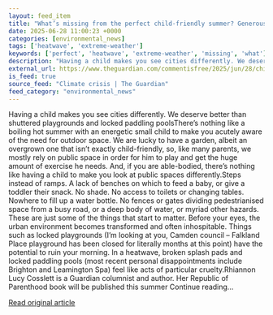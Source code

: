 ```yaml
---
layout: feed_item
title: "What’s missing from the perfect child-friendly summer? Generous public spaces | Rhiannon Lucy Cosslett"
date: 2025-06-28 11:00:23 +0000
categories: [environmental_news]
tags: ['heatwave', 'extreme-weather']
keywords: ['perfect', 'heatwave', 'extreme-weather', 'missing', 'what']
description: "Having a child makes you see cities differently. We deserve better than shuttered playgrounds and locked paddling poolsThere’s nothing like a boiling hot sum..."
external_url: https://www.theguardian.com/commentisfree/2025/jun/28/child-friendly-summer-public-spaces-playgrounds
is_feed: true
source_feed: "Climate crisis | The Guardian"
feed_category: "environmental_news"
---
```


Having a child makes you see cities differently. We deserve better than shuttered playgrounds and locked paddling poolsThere’s nothing like a boiling hot summer with an energetic small child to make you acutely aware of the need for outdoor space. We are lucky to have a garden, albeit an overgrown one that isn’t exactly child-friendly, so, like many parents, we mostly rely on public space in order for him to play and get the huge amount of exercise he needs. And, if you are able-bodied, there’s nothing like having a child to make you look at public spaces differently.Steps instead of ramps. A lack of benches on which to feed a baby, or give a toddler their snack. No shade. No access to toilets or changing tables. Nowhere to fill up a water bottle. No fences or gates dividing pedestrianised space from a busy road, or a deep body of water, or myriad other hazards. These are just some of the things that start to matter. Before your eyes, the urban environment becomes transformed and often inhospitable. Things such as locked playgrounds (I’m looking at you, Camden council – Falkland Place playground has been closed for literally months at this point) have the potential to ruin your morning. In a heatwave, broken splash pads and locked paddling pools (most recent personal disappointments include Brighton and Leamington Spa) feel like acts of particular cruelty.Rhiannon Lucy Cosslett is a Guardian columnist and author. Her Republic of Parenthood book will be published this summer Continue reading...

[Read original article](https://www.theguardian.com/commentisfree/2025/jun/28/child-friendly-summer-public-spaces-playgrounds)
